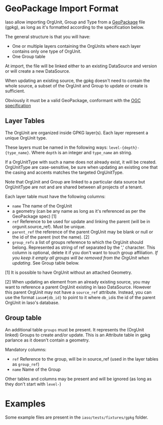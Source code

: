 GeoPackage Import Format
========================

Iaso allow importing OrgUnit, Group and Type from a [GeoPackage](https://www.geopackage.org/) file (gpkg), as long
as it's formatted according to the specification below.

The general structure is that you will have:
 * One or multiple layers containing the OrgUnits where each layer contains only one type of OrgUnit.
 * One Group table

At import, the file will be linked either to an existing DataSource and version or will create a new DataSource.

When updating an existing source, the gpkg doesn't need to contain the whole source, a subset of the OrgUnit and Group
to update or create is sufficient.

Obviously it must be a valid GeoPackage, conformant with the [OGC specification](https://www.geopackage.org/spec/)

## Layer Tables
The OrgUnit are organized inside GPKG layer(s). Each layer represent a unique OrgUnit type.

These layers must be named in the following ways: `level-{depth}-{type_name}`. Where `depth` is an integer and `type_name` an string.

If a OrgUnitType with such a name does not already exist, it will be created. OrgUnitType are case-sensitive, 
be sure when updating an existing one that the casing and accents matches the targeted OrgUnitType. 

Note that OrgUnit and Group are linked to a particular data source but OrgUnitType are not and are shared between all projects of a tenant.

Each layer table must have the following columns:
* `name` The name of the OrgUnit
* a geometry (can be any name as long as it's referenced as per the GeoPackage spec) [1]
* `ref` Reference to be used for update and linking the parent (will be in orgunit.source_ref). Must be unique.
* `parent_ref` the reference of the parent OrgUnit may be blank or null or the id of the parent (not the name). [2]
* `group_refs` a list of groups reference to which the OrgUnit should belong. Represented as string of ref separated by the ',' character. This column is optional, delete it if you don't want to touch group affiliation. *If you keep it empty all groups will be removed from the OrgUnit when updating*. See Group table below.


[1] It is possible to have OrgUnit without an attached Geometry.

[2] When updating an element from an already existing source, you may want to reference a parent OrgUnit existing in Iaso DataSource. However this parent OrgUnit may not have a `source_ref` attribute. Instead, you can use the format `iaso#{db_id}` to point to it where `db_id`is the id of the parent OrgUnit in Iaso's database.


## Group table

An additional table `groups`  must be present. It represents
the (OrgUnit linked) Groups to create and/or update.  This is an Attribute table in gpkg parlance as it doesn't contain a geometry.

Mandatory columns:
* `ref` Reference to the group, will be in source_ref (used in the layer tables as `group_ref`)
* `name` Name of the Group

Other tables and columns may be present and will be ignored (as long as they don't start with `level-`)

# Examples

Some example files are present in the `iaso/tests/fixtures/gpkg` folder.
